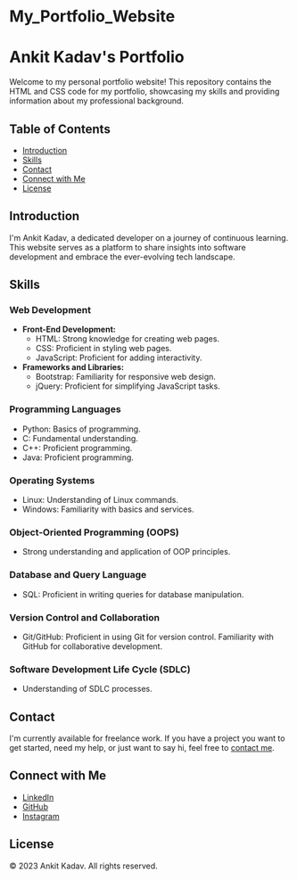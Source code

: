 # My_Portfolio_Website
# Ankit Kadav's Portfolio
Welcome to my personal portfolio website! This repository contains the HTML and CSS code for my portfolio, showcasing my skills and providing information about my professional background.
## Table of Contents
- [Introduction](#introduction)
- [Skills](#skills)
- [Contact](#contact)
- [Connect with Me](#connect-with-me)
- [License](#license)
## Introduction
I'm Ankit Kadav, a dedicated developer on a journey of continuous learning. This website serves as a platform to share insights into software development and embrace the ever-evolving tech landscape.
## Skills
### Web Development
- **Front-End Development:**
  - HTML: Strong knowledge for creating web pages.
  - CSS: Proficient in styling web pages.
  - JavaScript: Proficient for adding interactivity.
- **Frameworks and Libraries:**
  - Bootstrap: Familiarity for responsive web design.
  - jQuery: Proficient for simplifying JavaScript tasks.
### Programming Languages
- Python: Basics of programming.
- C: Fundamental understanding.
- C++: Proficient programming.
- Java: Proficient programming.
### Operating Systems
- Linux: Understanding of Linux commands.
- Windows: Familiarity with basics and services.
### Object-Oriented Programming (OOPS)
- Strong understanding and application of OOP principles.
### Database and Query Language
- SQL: Proficient in writing queries for database manipulation.
### Version Control and Collaboration
- Git/GitHub: Proficient in using Git for version control. Familiarity with GitHub for collaborative development.
### Software Development Life Cycle (SDLC)
- Understanding of SDLC processes.
## Contact
I'm currently available for freelance work. If you have a project you want to get started, need my help, or just want to say hi, feel free to [contact me](mailto:ankitkadav99@gmail.com).
## Connect with Me
- [LinkedIn](https://www.linkedin.com/in/ankit-kadav-b95bb72a6/)
- [GitHub](https://github.com/AnkitKadav)
- [Instagram](https://www.instagram.com/ankit_kadav/)
## License
© 2023 Ankit Kadav. All rights reserved.
